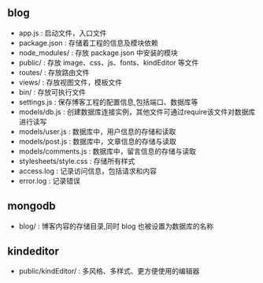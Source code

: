 ## blog

- app.js : 启动文件，入口文件
- package.json : 存储着工程的信息及模块依赖
- node_modules/ : 存放 package.json 中安装的模块
- public/ : 存放 image、css、js、fonts、kindEditor 等文件
- routes/ : 存放路由文件
- views/ : 存放视图文件，模板文件
- bin/ : 存放可执行文件
- settings.js : 保存博客工程的配置信息,包括端口、数据库等
- models/db.js : 创建数据库连接实例，其他文件可通过require该文件对数据库进行读写
- models/user.js : 数据库中，用户信息的存储和读取
- models/post.js : 数据库中，文章信息的存储与读取
- models/comments.js : 数据库中，留言信息的存储与读取
- stylesheets/style.css : 存储所有样式
- access.log : 记录访问信息，包括请求和内容
- error.log : 记录错误

## mongodb

- blog/ : 博客内容的存储目录,同时 blog 也被设置为数据库的名称

## kindeditor

- public/kindEditor/ : 多风格、多样式、更方便使用的编辑器
